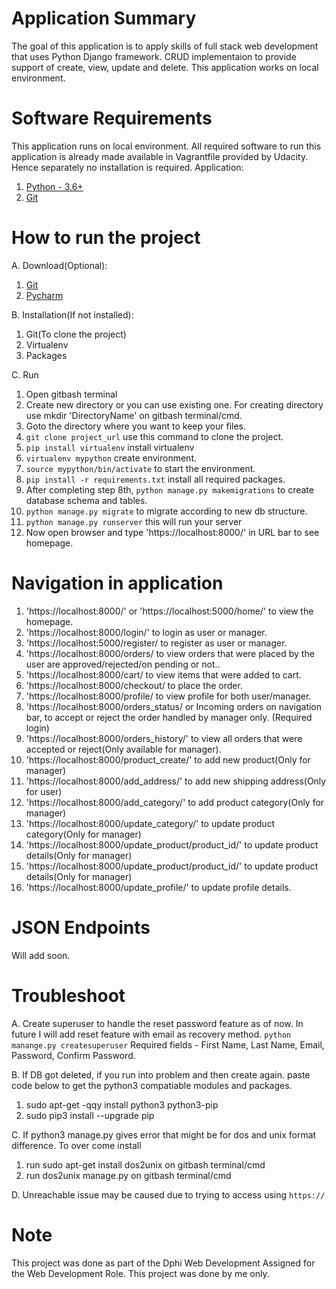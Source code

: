 # Application Summary
The goal of this application is to apply skills of full stack web development that uses Python Django framework. CRUD implementaion to provide support of create, view, update and delete. This application works on local environment.
# Software Requirements
This application runs on local environment.
All required software to run this application is already made available in Vagrantfile provided by Udacity. Hence separately no installation is required.
Application:
1. [Python - 3.6+](https://www.python.org/download/releases/3.0/)
4. [Git](https://git-scm.com/download/win)
# How to run the project
A. Download(Optional):
1. [Git](https://git-scm.com/download/win)
2. [Pycharm](https://www.jetbrains.com/pycharm/download/#section=mac)

B. Installation(If not installed):
1. Git(To clone the project)
2. Virtualenv
3. Packages

C. Run
1. Open gitbash terminal
2. Create new directory or you can use existing one. For creating directory use mkdir 'DirectoryName' on gitbash terminal/cmd.
3. Goto the directory where you want to keep your files.
4. ```git clone project_url``` use this command to clone the project.
5. ```pip install virtualenv``` install virtualenv
6. ```virtualenv mypython``` create environment.
7. ```source mypython/bin/activate``` to start the environment.
8. ```pip install -r requirements.txt``` install all required packages.
9. After completing step 8th, ```python manage.py makemigrations``` to create database schema and tables.
10. ```python manage.py migrate``` to migrate according to new db structure.
11. ```python manage.py runserver``` this will run your server
12. Now open browser and type 'https://localhost:8000/' in URL bar to see homepage.

# Navigation in application
1. 'https://localhost:8000/' or 'https://localhost:5000/home/' to view the homepage.
2. 'https://localhost:8000/login/' to login as user or manager.
3. 'https://localhost:5000/register/ to register as user or manager.
4. 'https://localhost:8000/orders/ to view orders that were placed by the user are approved/rejected/on pending or not..
5. 'https://localhost:8000/cart/ to view items that were added to cart.
6. 'https://localhost:8000/checkout/ to place the order.
7. 'https://localhost:8000/profile/ to view profile for both user/manager.
8. 'https://localhost:8000/orders_status/ or Incoming orders on navigation bar, to accept or reject the order handled by manager only. (Required login)
9. 'https://localhost:8000/orders_history/' to view all orders that were accepted or reject(Only available for manager).
10. 'https://localhost:8000/product_create/' to add new product(Only for manager)
11. 'https://localhost:8000/add_address/' to add new shipping address(Only for user)
12. 'https://localhost:8000/add_category/' to add product category(Only for manager)
13. 'https://localhost:8000/update_category/' to update product category(Only for manager)
14. 'https://localhost:8000/update_product/product_id/' to update product details(Only for manager)
15. 'https://localhost:8000/update_product/product_id/' to update product details(Only for manager)
16. 'https://localhost:8000/update_profile/' to update profile details.
# JSON Endpoints
Will add soon.
# Troubleshoot
A. Create superuser to handle the reset password feature as of now. In future I will add reset feature with email as recovery method.
```python manange.py createsuperuser``` Required fields - First Name, Last Name, Email, Password, Confirm Password. 

B. If DB got deleted, if you run into problem and then create again.
paste code below to get the python3 compatiable modules and packages.
1. sudo apt-get -qqy install python3 python3-pip
2. sudo pip3 install --upgrade pip


C. If python3 manage.py gives error that might be for dos and unix format difference. To over come install
1. run sudo apt-get install dos2unix on gitbash terminal/cmd
2. run dos2unix manage.py on gitbash terminal/cmd

D. Unreachable issue may be caused due to trying to access using ```https://``` 

# Note
This project was done as part of the Dphi Web Development Assigned for the Web Development Role. This project was done by me only. 

